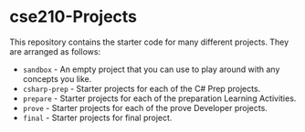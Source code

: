 # cse210-Projects

This repository contains the starter code for many different projects. They are arranged as follows:

* `sandbox` - An empty project that you can use to play around with any concepts you like.
* `csharp-prep` - Starter projects for each of the C# Prep projects.
* `prepare` - Starter projects for each of the preparation Learning Activities.
* `prove` - Starter projects for each of the prove Developer projects.
* `final` - Starter projects for final project.

